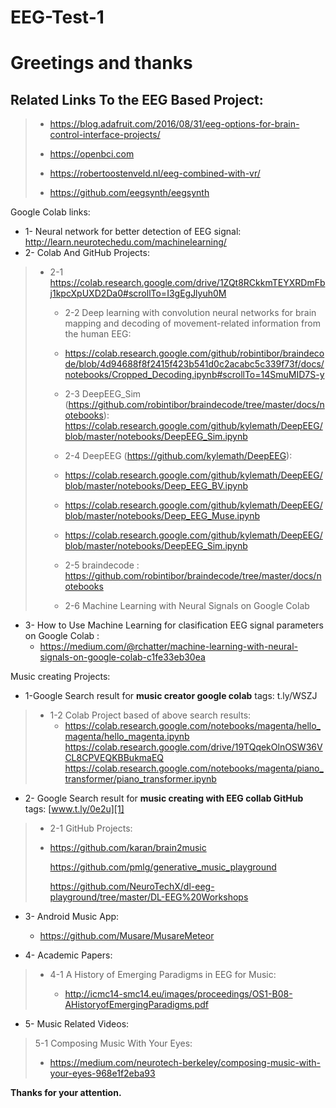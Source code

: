 # EEG-Test-1


# Greetings and thanks

## Related Links To the EEG Based Project:

>  - https://blog.adafruit.com/2016/08/31/eeg-options-for-brain-control-interface-projects/
>    
>  - https://openbci.com   
> 
>  - https://robertoostenveld.nl/eeg-combined-with-vr/   
> 
>  - https://github.com/eegsynth/eegsynth

Google Colab links:

 - 1- Neural network for better detection of EEG signal:
    http://learn.neurotechedu.com/machinelearning/
 - 2- Colab And GitHub Projects:
    

> - 2-1   https://colab.research.google.com/drive/1ZQt8RCkkmTEYXRDmFbj1kpcXpUXD2Da0#scrollTo=I3gEgJlyuh0M
>     - 2-2 Deep learning with convolution neural networks for brain mapping
>     and decoding of movement-related information from the human EEG:
>     
>     - https://colab.research.google.com/github/robintibor/braindecode/blob/4d94688f8f2415f423b541d0c2acabc5c339f73f/docs/notebooks/Cropped_Decoding.ipynb#scrollTo=14SmuMID7S-y
>    - 2-3 DeepEEG_Sim
>     (https://github.com/robintibor/braindecode/tree/master/docs/notebooks):
>     https://colab.research.google.com/github/kylemath/DeepEEG/blob/master/notebooks/DeepEEG_Sim.ipynb
>    - 2-4 DeepEEG (https://github.com/kylemath/DeepEEG):
>     
>     - https://colab.research.google.com/github/kylemath/DeepEEG/blob/master/notebooks/Deep_EEG_BV.ipynb
> 
>     
> 
>    - https://colab.research.google.com/github/kylemath/DeepEEG/blob/master/notebooks/Deep_EEG_Muse.ipynb
> 
>     - https://colab.research.google.com/github/kylemath/DeepEEG/blob/master/notebooks/DeepEEG_Sim.ipynb
>    - 2-5 braindecode :
>     https://github.com/robintibor/braindecode/tree/master/docs/notebooks
>    - 2-6 Machine Learning with Neural Signals on Google Colab

 - 3- How to Use Machine Learning for clasification EEG signal
   parameters on Google Colab :
   - https://medium.com/@rchatter/machine-learning-with-neural-signals-on-google-colab-c1fe33eb30ea

Music creating Projects:

 - 1-Google Search result for **music creator google colab** tags:
    t.ly/WSZJ
   

> - 1-2 Colab Project based of above search results:
>      - https://colab.research.google.com/notebooks/magenta/hello_magenta/hello_magenta.ipynb
> https://colab.research.google.com/drive/19TQqekOlnOSW36VCL8CPVEQKBBukmaEQ
> https://colab.research.google.com/notebooks/magenta/piano_transformer/piano_transformer.ipynb

 - 2- Google Search result for **music creating with EEG collab
    GitHub** tags: [www.t.ly/0e2u][1]


>    -  2-1 GitHub Projects:
>     
>     
>    - https://github.com/karan/brain2music
>        
>        https://github.com/pmlg/generative_music_playground
>        
>        https://github.com/NeuroTechX/dl-eeg-playground/tree/master/DL-EEG%20Workshops

 - 3- Android Music App:
    
     - https://github.com/Musare/MusareMeteor
 - 4- Academic Papers:
    
    

> - 4-1 A History of Emerging Paradigms in EEG for Music:
>     
>     -  http://icmc14-smc14.eu/images/proceedings/OS1-B08-AHistoryofEmergingParadigms.pdf

 - 5- Music Related Videos:

> 5-1 Composing Music With Your Eyes:
> 
>   - https://medium.com/neurotech-berkeley/composing-music-with-your-eyes-968e1f2eba93

**Thanks for your attention.**


[1]: http://www.t.ly/0e2u
